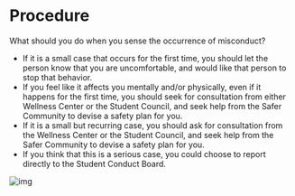 # Procedure

What should you do when you sense the occurrence of misconduct? 
- If it is a small case that occurs for the first time, you should let the person know that you are uncomfortable, and would like that person to stop that behavior. 
- If you feel like it affects you mentally and/or physically, even if it happens for the first time, you should seek for consultation from either Wellness Center or the Student Council, and seek help from the Safer Community to devise a safety plan for you. 
- If it is a small but recurring case, you should ask for consultation from the Wellness Center or the Student Council, and seek help from the Safer Community to devise a safety plan for you. 
- If you think that this is a serious case, you could choose to report directly to the Student Conduct Board. 

![img](../../media/procedure/procedure.jpg)